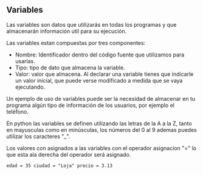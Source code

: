 ## Variables

Las variables son datos que utilizarás en todas los programas y que almacenarán información util para su ejecución.

Las variables estan compuestas por tres componentes:
- Nombre: Identificador dentro del código fuente que utilizamos para usarlas.
- Tipo: tipo de dato que almacena la variable.
- Valor: valor que almacena. Al declarar una variable tienes que indicarle un valor inicial, que puede verse modificado a medida que se vaya ejecutando.

Un ejemplo de uso de variables puede ser la necesidad de almacenar en tu programa algún tipo de información de los usuarios, por ejemplo el teléfono.

En python las variables se definen utilizando las letras de la A a la Z, tanto en mayusculas como en minúsculas, los números del 0 al 9 ademas puedes utilizar los caracteres "_".

Los valores con asignados a las variables con el operador asignacion "=" lo que esta ala derecha del operador será asignado.

`
edad = 35
ciudad = "Loja"
precio = 3.13
`